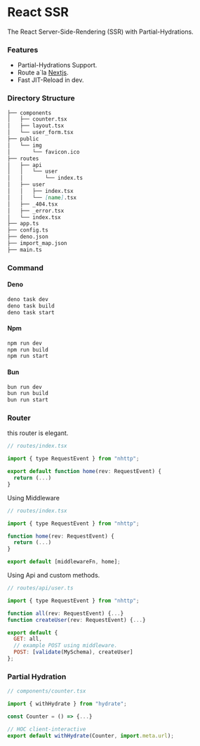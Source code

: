 # React SSR
The React Server-Side-Rendering (SSR) with Partial-Hydrations.

### Features
- Partial-Hydrations Support.
- Route a`la [Nextjs](https://nextjs.org).
- Fast JIT-Reload in dev.

### Directory Structure
```md
├── components
│   ├── counter.tsx
│   ├── layout.tsx
│   └── user_form.tsx
├── public
│   └── img
│       └── favicon.ico
├── routes
│   ├── api
│   │   └── user
│   │       └── index.ts
│   ├── user
│   │   ├── index.tsx
│   │   └── [name].tsx
│   ├── _404.tsx
│   ├── _error.tsx
│   └── index.tsx
├── app.ts
├── config.ts
├── deno.json
├── import_map.json
├── main.ts
```

### Command
#### Deno
```bash
deno task dev
deno task build
deno task start
```
#### Npm
```bash
npm run dev
npm run build
npm run start
```
#### Bun
```bash
bun run dev
bun run build
bun run start
```

### Router
this router is elegant.

```jsx
// routes/index.tsx

import { type RequestEvent } from "nhttp";

export default function home(rev: RequestEvent) {
  return (...)
}
```
Using Middleware
```jsx
// routes/index.tsx

import { type RequestEvent } from "nhttp";

function home(rev: RequestEvent) {
  return (...)
}

export default [middlewareFn, home];
```

Using Api and custom methods.
```jsx
// routes/api/user.ts

import { type RequestEvent } from "nhttp";

function all(rev: RequestEvent) {...}
function createUser(rev: RequestEvent) {...}

export default {
  GET: all,
  // example POST using middleware.
  POST: [validate(MySchema), createUser]
};
```

### Partial Hydration
```jsx
// components/counter.tsx

import { withHydrate } from "hydrate";

const Counter = () => {...}

// HOC client-interactive
export default withHydrate(Counter, import.meta.url);
```